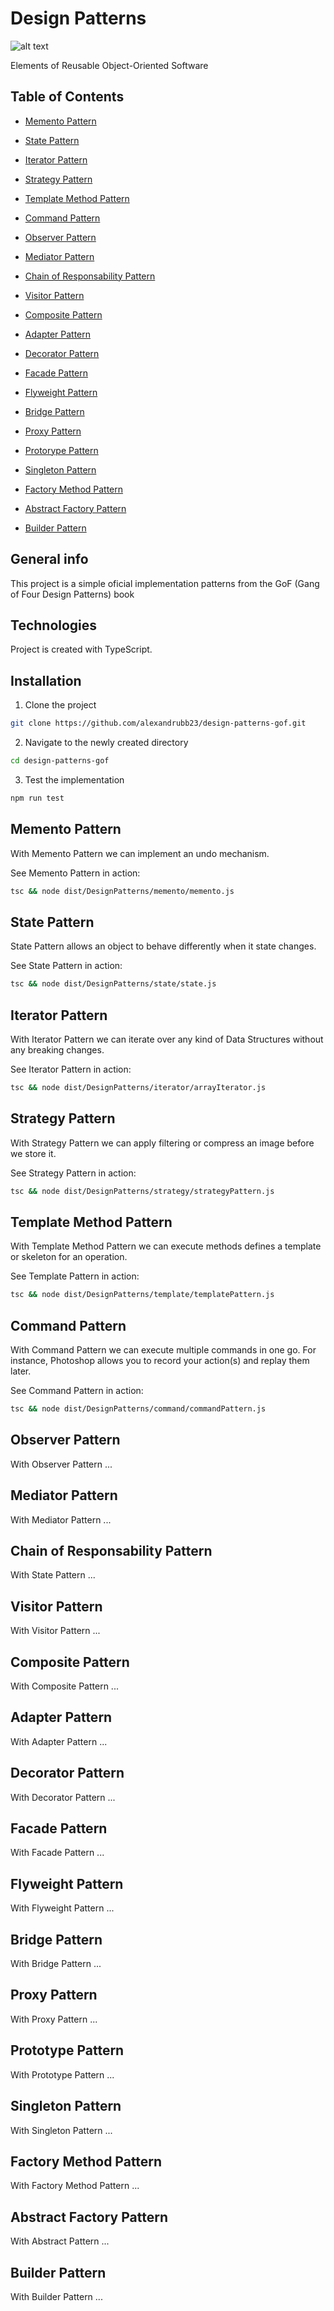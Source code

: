 # Design Patterns

![alt text](https://github.com/alexandrubb23/design-patterns-gof/blob/master/preview.jpeg?raw=true)

Elements of Reusable Object-Oriented Software

## Table of Contents

- [Memento Pattern](#memento-pattern)
- [State Pattern](#state-pattern)
- [Iterator Pattern](#iterator-pattern)
- [Strategy Pattern](#strategi-pattern)
- [Template Method Pattern](#template-method-pattern)
- [Command Pattern](#command-pattern)
- [Observer Pattern](#objserver-pattern)
- [Mediator Pattern](#mediator-pattern)
- [Chain of Responsability Pattern](#chain-of-responsability-pattern)
- [Visitor Pattern](#visitor-pattern)

- [Composite Pattern](#composite-pattern)
- [Adapter Pattern](#adapter-pattern)
- [Decorator Pattern](#decorator-pattern)
- [Facade Pattern](#facade-pattern)
- [Flyweight Pattern](#flyweight-pattern)
- [Bridge Pattern](#bridge-pattern)
- [Proxy Pattern](#proxy-pattern)

- [Protorype Pattern](#prototype-pattern)
- [Singleton Pattern](#singleton-pattern)
- [Factory Method Pattern](#factory-method-pattern)
- [Abstract Factory Pattern](#abstract-factory-pattern)
- [Builder Pattern](#builder-pattern)

## General info

This project is a simple oficial implementation patterns from the GoF (Gang of Four Design Patterns) book

## Technologies

Project is created with TypeScript.

## Installation

1. Clone the project

```bash
git clone https://github.com/alexandrubb23/design-patterns-gof.git
```

2. Navigate to the newly created directory

```bash
cd design-patterns-gof
```

3. Test the implementation

```bash
npm run test
```

## Memento Pattern

With Memento Pattern we can implement an undo mechanism.

See Memento Pattern in action:

```bash
tsc && node dist/DesignPatterns/memento/memento.js
```

## State Pattern

State Pattern allows an object to behave differently when it state changes.

See State Pattern in action:

```bash
tsc && node dist/DesignPatterns/state/state.js
```

## Iterator Pattern

With Iterator Pattern we can iterate over any kind of Data Structures without any breaking changes.

See Iterator Pattern in action:

```bash
tsc && node dist/DesignPatterns/iterator/arrayIterator.js
```

## Strategy Pattern

With Strategy Pattern we can apply filtering or compress an image before we store it.

See Strategy Pattern in action:

```bash
tsc && node dist/DesignPatterns/strategy/strategyPattern.js
```

## Template Method Pattern

With Template Method Pattern we can execute methods defines a template or skeleton for an operation.

See Template Pattern in action:

```bash
tsc && node dist/DesignPatterns/template/templatePattern.js
```

## Command Pattern

With Command Pattern we can execute multiple commands in one go. For instance, Photoshop allows you to record your action(s) and replay them later.

See Command Pattern in action:

```bash
tsc && node dist/DesignPatterns/command/commandPattern.js
```

## Observer Pattern

With Observer Pattern ...

## Mediator Pattern

With Mediator Pattern ...

## Chain of Responsability Pattern

With State Pattern ...

## Visitor Pattern

With Visitor Pattern ...

## Composite Pattern

With Composite Pattern ...

## Adapter Pattern

With Adapter Pattern ...

## Decorator Pattern

With Decorator Pattern ...

## Facade Pattern

With Facade Pattern ...

## Flyweight Pattern

With Flyweight Pattern ...

## Bridge Pattern

With Bridge Pattern ...

## Proxy Pattern

With Proxy Pattern ...

## Prototype Pattern

With Prototype Pattern ...

## Singleton Pattern

With Singleton Pattern ...

## Factory Method Pattern

With Factory Method Pattern ...

## Abstract Factory Pattern

With Abstract Pattern ...

## Builder Pattern

With Builder Pattern ...
